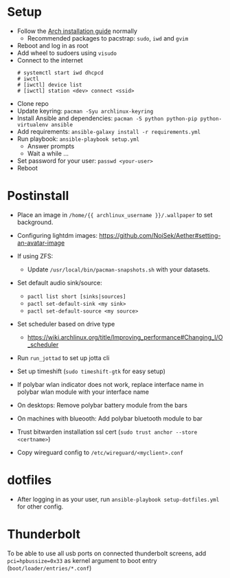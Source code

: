 # Setup

- Follow the [Arch installation guide](https://wiki.archlinux.org/index.php/installation_guide) normally
  - Recommended packages to pacstrap: `sudo`, `iwd` and `gvim`
- Reboot and log in as root
- Add wheel to sudoers using `visudo`
- Connect to the internet
  ```console
  # systemctl start iwd dhcpcd
  # iwctl
  # [iwctl] device list
  # [iwctl] station <dev> connect <ssid>
  ```
- Clone repo
- Update keyring: `pacman -Syu archlinux-keyring`
- Install Ansible and dependencies: `pacman -S python python-pip python-virtualenv ansible`
- Add requirements: `ansible-galaxy install -r requirements.yml`
- Run playbook: `ansible-playbook setup.yml`
  - Answer prompts
  - Wait a while ...
- Set password for your user: `passwd <your-user>`
- Reboot

# Postinstall

- Place an image in `/home/{{ archlinux_username }}/.wallpaper` to set background.

- Configuring lightdm images: https://github.com/NoiSek/Aether#setting-an-avatar-image

- If using ZFS:

  - Update `/usr/local/bin/pacman-snapshots.sh` with your datasets.

- Set default audio sink/source:

  - `pactl list short [sinks|sources]`
  - `pactl set-default-sink <my sink>`
  - `pactl set-default-source <my source>`

- Set scheduler based on drive type

  - https://wiki.archlinux.org/title/Improving_performance#Changing_I/O_scheduler

- Run `run_jottad` to set up jotta cli
- Set up timeshift (`sudo timeshift-gtk` for easy setup)
- If polybar wlan indicator does not work, replace interface name in polybar wlan module with your interface name
- On desktops: Remove polybar battery module from the bars
- On machines with blueooth: Add polybar bluetooth module to bar
- Trust bitwarden installation ssl cert (`sudo trust anchor --store <certname>`)
- Copy wireguard config to `/etc/wireguard/<myclient>.conf`

# dotfiles

- After logging in as your user, run `ansible-playbook setup-dotfiles.yml` for other config.

# Thunderbolt

To be able to use all usb ports on connected thunderbolt screens, add `pci=hpbussize=0x33` as kernel argument to boot entry (`boot/loader/entries/*.conf`)
